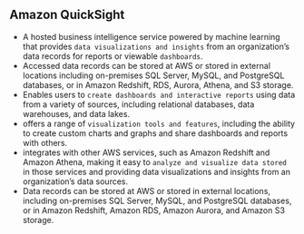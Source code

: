 Amazon QuickSight
---

- A hosted business intelligence service powered by machine learning that provides `data visualizations and insights` from an organization’s data records for reports or viewable `dashboards`.
- Accessed data records can be stored at AWS or stored in external locations including on-premises SQL Server, MySQL, and PostgreSQL databases, or in Amazon Redshift, RDS, Aurora, Athena, and S3 storage.
- Enables users to `create dashboards and interactive reports` using data from a variety of sources, including relational databases, data warehouses, and data lakes.
- offers a range of `visualization tools and features`, including the ability to create custom charts and graphs and share dashboards and reports with others.
- integrates with other AWS services, such as Amazon Redshift and Amazon Athena, making it easy to `analyze and visualize data stored` in those services and providing data visualizations and insights from an organization’s data sources.
- Data records can be stored at AWS or stored in external locations, including on-premises SQL Server, MySQL, and PostgreSQL databases, or in Amazon Redshift, Amazon RDS, Amazon Aurora, and Amazon S3 storage.
